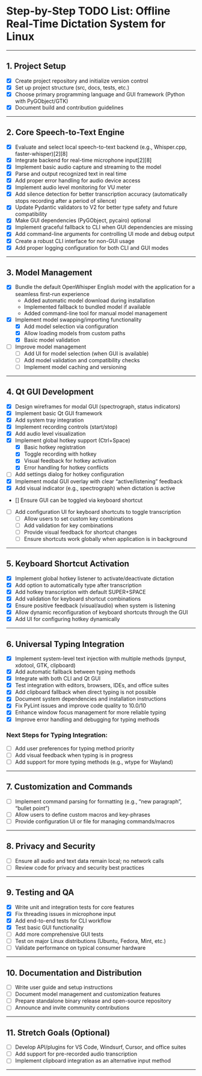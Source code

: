 # Step-by-Step TODO List: Offline Real-Time Dictation System for Linux

---

## 1. Project Setup 

- [x] Create project repository and initialize version control
- [x] Set up project structure (src, docs, tests, etc.)
- [x] Choose primary programming language and GUI framework (Python with PyGObject/GTK)
- [x] Document build and contribution guidelines

---

## 2. Core Speech-to-Text Engine 

- [x] Evaluate and select local speech-to-text backend (e.g., Whisper.cpp, faster-whisper)[2][8]
- [x] Integrate backend for real-time microphone input[2][8]
- [x] Implement basic audio capture and streaming to the model
- [x] Parse and output recognized text in real time
- [x] Add proper error handling for audio device access
- [x] Implement audio level monitoring for VU meter
- [x] Add silence detection for better transcription accuracy (automatically stops recording after a period of silence)
- [x] Update Pydantic validators to V2 for better type safety and future compatibility
- [x] Make GUI dependencies (PyGObject, pycairo) optional
- [x] Implement graceful fallback to CLI when GUI dependencies are missing
- [x] Add command-line arguments for controlling UI mode and debug output
- [x] Create a robust CLI interface for non-GUI usage
- [x] Add proper logging configuration for both CLI and GUI modes

---

## 3. Model Management 

- [x] Bundle the default OpenWhisper English model with the application for a seamless first-run experience
  - Added automatic model download during installation
  - Implemented fallback to bundled model if available
  - Added command-line tool for manual model management
- [x] Implement model swapping/importing functionality
  - [x] Add model selection via configuration
  - [x] Allow loading models from custom paths
  - [x] Basic model validation
- [ ] Improve model management
  - [ ] Add UI for model selection (when GUI is available)
  - [ ] Add model validation and compatibility checks
  - [ ] Implement model caching and versioning

---

## 4. Qt GUI Development 

- [x] Design wireframes for modal GUI (spectrograph, status indicators)
- [x] Implement basic Qt GUI framework
- [x] Add system tray integration
- [x] Implement recording controls (start/stop)
- [x] Add audio level visualization
- [x] Implement global hotkey support (Ctrl+Space)
  - [x] Basic hotkey registration
  - [x] Toggle recording with hotkey
  - [x] Visual feedback for hotkey activation
  - [x] Error handling for hotkey conflicts
- [ ] Add settings dialog for hotkey configuration
- [x] Implement modal GUI overlay with clear “active/listening” feedback
- [x] Add visual indicator (e.g., spectrograph) when dictation is active
- [] Ensure GUI can be toggled via keyboard shortcut
- [ ] Add configuration UI for keyboard shortcuts to toggle transcription
  - [ ] Allow users to set custom key combinations
  - [ ] Add validation for key combinations
  - [ ] Provide visual feedback for shortcut changes
  - [ ] Ensure shortcuts work globally when application is in background

---

## 5. Keyboard Shortcut Activation

- [x] Implement global hotkey listener to activate/deactivate dictation
- [x] Add option to automatically type after transcription
- [x] Add hotkey transcription with default SUPER+SPACE
- [x] Add validation for keyboard shortcut combinations
- [x] Ensure positive feedback (visual/audio) when system is listening
- [x] Allow dynamic reconfiguration of keyboard shortcuts through the GUI
- [x] Add UI for configuring hotkey dynamically

---

## 6. Universal Typing Integration 

- [x] Implement system-level text injection with multiple methods (pynput, xdotool, GTK, clipboard)
- [x] Add automatic fallback between typing methods
- [x] Integrate with both CLI and Qt GUI
- [x] Test integration with editors, browsers, IDEs, and office suites
- [x] Add clipboard fallback when direct typing is not possible
- [x] Document system dependencies and installation instructions
- [x] Fix PyLint issues and improve code quality to 10.0/10
- [x] Enhance window focus management for more reliable typing
- [x] Improve error handling and debugging for typing methods

### Next Steps for Typing Integration:
- [ ] Add user preferences for typing method priority
- [ ] Add visual feedback when typing is in progress
- [ ] Add support for more typing methods (e.g., wtype for Wayland)

---

## 7. Customization and Commands

- [ ] Implement command parsing for formatting (e.g., “new paragraph”, “bullet point”)
- [ ] Allow users to define custom macros and key-phrases
- [ ] Provide configuration UI or file for managing commands/macros

---

## 8. Privacy and Security

- [ ] Ensure all audio and text data remain local; no network calls
- [ ] Review code for privacy and security best practices

---

## 9. Testing and QA

- [x] Write unit and integration tests for core features
- [x] Fix threading issues in microphone input
- [x] Add end-to-end tests for CLI workflow
- [x] Test basic GUI functionality
- [ ] Add more comprehensive GUI tests
- [ ] Test on major Linux distributions (Ubuntu, Fedora, Mint, etc.)
- [ ] Validate performance on typical consumer hardware

---

## 10. Documentation and Distribution

- [ ] Write user guide and setup instructions
- [ ] Document model management and customization features
- [ ] Prepare standalone binary release and open-source repository
- [ ] Announce and invite community contributions

---

## 11. Stretch Goals (Optional)

- [ ] Develop API/plugins for VS Code, Windsurf, Cursor, and office suites
- [ ] Add support for pre-recorded audio transcription
- [ ] Implement clipboard integration as an alternative input method

---